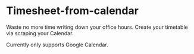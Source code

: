 # Timesheet-from-calendar
Waste no more time writing down your office hours. Create your timetable via scraping your Calendar.

Currently only supports Google Calendar.

